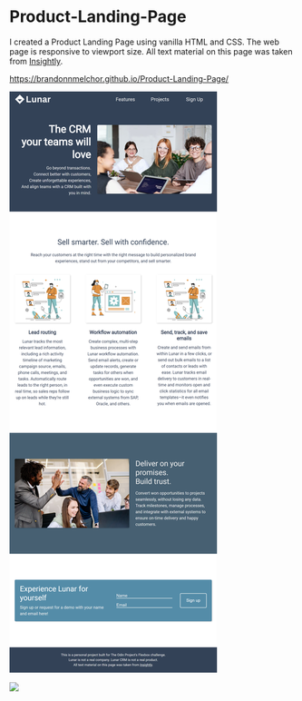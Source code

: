 # Product-Landing-Page

I created a Product Landing Page using vanilla HTML and CSS. The web page is responsive to viewport size. All text material on this page was taken from [Insightly](https://www.insightly.com/crm/).

https://brandonnmelchor.github.io/Product-Landing-Page/

![](screenshots/screenshot%20A.png)

![](screenshots/screenshot%20B.png)
